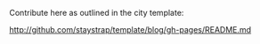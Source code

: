 Contribute here as outlined in the city template:

http://github.com/staystrap/template/blog/gh-pages/README.md